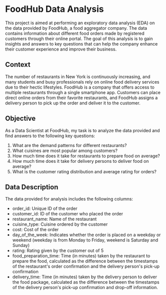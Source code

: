 # FoodHub Data Analysis

This project is aimed at performing an exploratory data analysis (EDA) on the data provided by FoodHub, a food aggregator company. The data contains information about different food orders made by registered customers through their online portal. The goal of this analysis is to gain insights and answers to key questions that can help the company enhance their customer experience and improve their business.

## Context

The number of restaurants in New York is continuously increasing, and many students and busy professionals rely on online food delivery services due to their hectic lifestyles. FoodHub is a company that offers access to multiple restaurants through a single smartphone app. Customers can place direct online orders from their favorite restaurants, and FoodHub assigns a delivery person to pick up the order and deliver it to the customer.

## Objective

As a Data Scientist at FoodHub, my task is to analyze the data provided and find answers to the following key questions:

1. What are the demand patterns for different restaurants?
2. What cuisines are most popular among customers?
3. How much time does it take for restaurants to prepare food on average?
4. How much time does it take for delivery persons to deliver food on average?
5. What is the customer rating distribution and average rating for orders?

## Data Description

The data provided for analysis includes the following columns:

- order_id: Unique ID of the order
- customer_id: ID of the customer who placed the order
- restaurant_name: Name of the restaurant
- cuisine_type: Cuisine ordered by the customer
- cost: Cost of the order
- day_of_the_week: Indicates whether the order is placed on a weekday or weekend (weekday is from Monday to Friday, weekend is Saturday and Sunday)
- rating: Rating given by the customer out of 5
- food_preparation_time: Time (in minutes) taken by the restaurant to prepare the food, calculated as the difference between the timestamps of the restaurant's order confirmation and the delivery person's pick-up confirmation
- delivery_time: Time (in minutes) taken by the delivery person to deliver the food package, calculated as the difference between the timestamps of the delivery person's pick-up confirmation and drop-off information.
